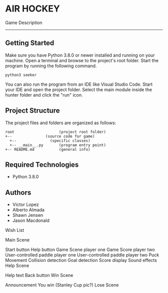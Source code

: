 # AIR HOCKEY
Game Description

---
## Getting Started
Make sure you have Python 3.8.0 or newer installed and running on your machine. Open a terminal and browse to the project's root folder. Start the program by running the following command.
```
python3 seeker 
```
You can also run the program from an IDE like Visual Studio Code. Start your IDE and open the project folder. Select the main module inside the hunter folder and click the "run" icon.

## Project Structure
The project files and folders are organized as follows:
```
root                    (project root folder)
+--               (source code for game)
  +--               (specific classes)
  +-- __main__.py       (program entry point)
+-- README.md           (general info)
```

## Required Technologies
* Python 3.8.0

## Authors
* Victor Lopez
* Alberto Almada
* Shawn Jensen
* Jason Macdonald

Wish List

Main Scene

Start button
Help button
Game Scene player one
Game Score player two
User-controlled paddle player one
User-controlled paddle player two
Puck Movement
Collision detection
Goal detection
Score display
Sound effects
Help Scene

Help text
Back button
Win Scene

Announcement
You win (Stanley Cup pic?)
Lose Scene

